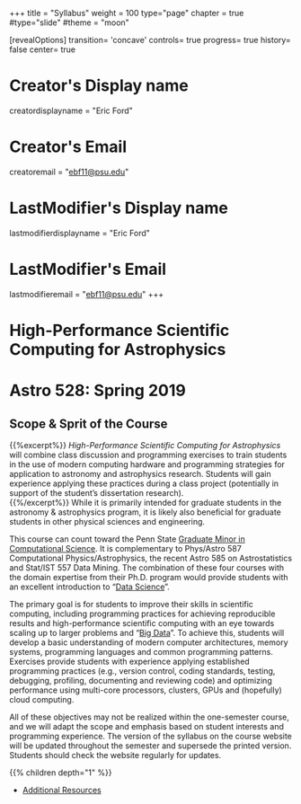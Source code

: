 +++
title = "Syllabus"
weight = 100
type="page"
chapter = true
#type="slide"
#theme = "moon"

[revealOptions]
transition= 'concave'
controls= true
progress= true
history= false
center= true

# Creator's Display name
creatordisplayname = "Eric Ford"
# Creator's Email
creatoremail = "ebf11@psu.edu"
# LastModifier's Display name
lastmodifierdisplayname = "Eric Ford"
# LastModifier's Email
lastmodifieremail = "ebf11@psu.edu"
+++

# High-Performance Scientific Computing for Astrophysics
# Astro 528:  Spring 2019
## Scope & Sprit of the Course

{{%excerpt%}}
_High-Performance Scientific Computing for Astrophysics_ will combine class discussion and programming exercises to train students in the use of modern computing hardware and programming strategies for application to astronomy and astrophysics research.  Students will gain experience applying these practices during a class project (potentially in support of the student’s dissertation research).  
{{%/excerpt%}}
While it is primarily intended for graduate students in the astronomy & astrophysics program, it is likely also beneficial for graduate students in other physical sciences and engineering.

This course can count toward the Penn State [Graduate Minor in Computational Science](http://www.csci.psu.edu/).  It is complementary to Phys/Astro 587 Computational Physics/Astrophysics, the recent Astro 585 on Astrostatistics and Stat/IST 557 Data Mining.  The combination of these four courses with the domain expertise from their Ph.D. program would provide students with an excellent introduction to “[Data Science](https://s3.amazonaws.com/aws.drewconway.com/viz/venn_diagram/data_science.html)”.  

The primary goal is for students to improve their skills in scientific computing, including programming practices for achieving reproducible results and high-performance scientific computing with an eye towards scaling up to larger problems and “[Big Data](http://en.wikipedia.org/wiki/Big_data)”.  To achieve this, students will develop a basic understanding of modern computer architectures, memory systems, programming languages and common programming patterns.  Exercises provide students with experience applying established programming practices (e.g., version control, coding standards, testing, debugging, profiling, documenting and reviewing code) and optimizing performance using multi-core processors, clusters, GPUs and (hopefully) cloud computing.  

All of these objectives may not be realized within the one-semester course, and we will adapt the scope and emphasis based on student interests and programming experience.  The version of the syllabus on the course website will be updated throughout the semester and supersede the printed version.  Students should check the website regularly for updates.

{{% children depth="1" %}}
- [Additional Resources](/resources)


